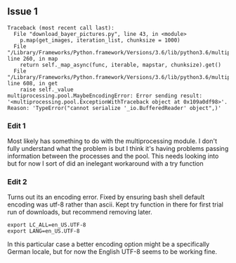 
## Issue 1
```
Traceback (most recent call last):
  File "download_bayer_pictures.py", line 43, in <module>
    p.map(get_images, iteration_list, chunksize = 1000)
  File "/Library/Frameworks/Python.framework/Versions/3.6/lib/python3.6/multiprocessing/pool.py", line 260, in map
    return self._map_async(func, iterable, mapstar, chunksize).get()
  File "/Library/Frameworks/Python.framework/Versions/3.6/lib/python3.6/multiprocessing/pool.py", line 608, in get
    raise self._value
multiprocessing.pool.MaybeEncodingError: Error sending result: '<multiprocessing.pool.ExceptionWithTraceback object at 0x109a0df98>'. Reason: 'TypeError("cannot serialize '_io.BufferedReader' object",)'
```
### Edit 1
Most likely has something to do with the multiprocessing module. I don't
fully understand what the problem is but I think it's having problems passing
information between the processes and the pool. This needs looking into but
for now I sort of did an inelegant workaround with a try function

### Edit 2
Turns out its an encoding error. Fixed by ensuring bash shell default encoding
was utf-8 rather than ascii. Kept try function in there for first trial run of
downloads, but recommend removing later.

```
export LC_ALL=en_US.UTF-8
export LANG=en_US.UTF-8
```

In this particular case a better encoding option might be a specifically German
locale, but for now the English UTF-8 seems to be working fine.
